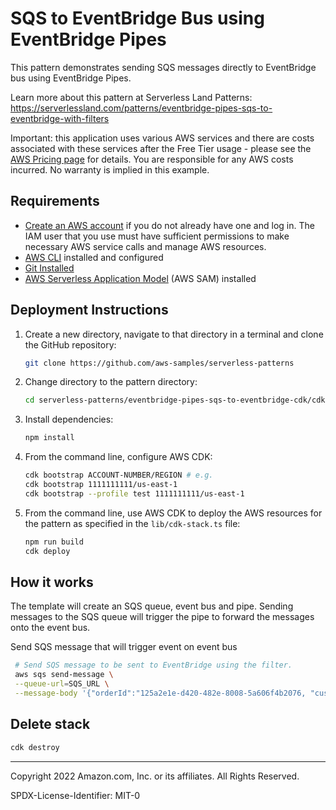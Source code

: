 # SQS to EventBridge Bus using EventBridge Pipes

This pattern demonstrates sending SQS messages directly to EventBridge bus using EventBridge Pipes.

Learn more about this pattern at Serverless Land Patterns: https://serverlessland.com/patterns/eventbridge-pipes-sqs-to-eventbridge-with-filters

Important: this application uses various AWS services and there are costs associated with these services after the Free Tier usage - please see the [AWS Pricing page](https://aws.amazon.com/pricing/) for details. You are responsible for any AWS costs incurred. No warranty is implied in this example.

## Requirements

- [Create an AWS account](https://portal.aws.amazon.com/gp/aws/developer/registration/index.html) if you do not already have one and log in. The IAM user that you use must have sufficient permissions to make necessary AWS service calls and manage AWS resources.
- [AWS CLI](https://docs.aws.amazon.com/cli/latest/userguide/install-cliv2.html) installed and configured
- [Git Installed](https://git-scm.com/book/en/v2/Getting-Started-Installing-Git)
- [AWS Serverless Application Model](https://docs.aws.amazon.com/serverless-application-model/latest/developerguide/serverless-sam-cli-install.html) (AWS SAM) installed

## Deployment Instructions

1. Create a new directory, navigate to that directory in a terminal and clone the GitHub repository:
   ```bash
   git clone https://github.com/aws-samples/serverless-patterns
   ```
2. Change directory to the pattern directory:
   ```bash
   cd serverless-patterns/eventbridge-pipes-sqs-to-eventbridge-cdk/cdk
   ```
3. Install dependencies:
   ```bash
   npm install
   ```
4. From the command line, configure AWS CDK:
   ```bash
   cdk bootstrap ACCOUNT-NUMBER/REGION # e.g.
   cdk bootstrap 1111111111/us-east-1
   cdk bootstrap --profile test 1111111111/us-east-1
   ```
5. From the command line, use AWS CDK to deploy the AWS resources for the pattern as specified in the `lib/cdk-stack.ts` file:
   ```bash
   npm run build
   cdk deploy
   ```


## How it works

The template will create an SQS queue, event bus and pipe. Sending messages to the SQS queue will trigger the pipe to forward the messages onto the event bus.

Send SQS message that will trigger event on event bus

```sh
 # Send SQS message to be sent to EventBridge using the filter.
 aws sqs send-message \
 --queue-url=SQS_URL \
 --message-body '{"orderId":"125a2e1e-d420-482e-8008-5a606f4b2076, "customerId": "a48516db-66aa-4dbc-bb66-a7f058c5ec24", "type": "NEW"}'
```

## Delete stack

```bash
cdk destroy
```

---

Copyright 2022 Amazon.com, Inc. or its affiliates. All Rights Reserved.

SPDX-License-Identifier: MIT-0
